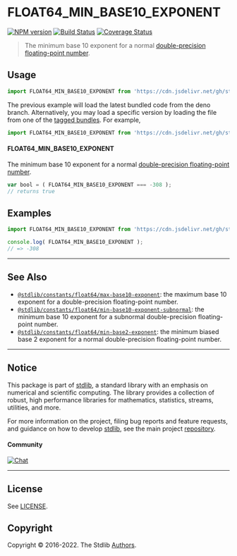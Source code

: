 <!--

@license Apache-2.0

Copyright (c) 2018 The Stdlib Authors.

Licensed under the Apache License, Version 2.0 (the "License");
you may not use this file except in compliance with the License.
You may obtain a copy of the License at

   http://www.apache.org/licenses/LICENSE-2.0

Unless required by applicable law or agreed to in writing, software
distributed under the License is distributed on an "AS IS" BASIS,
WITHOUT WARRANTIES OR CONDITIONS OF ANY KIND, either express or implied.
See the License for the specific language governing permissions and
limitations under the License.

-->

# FLOAT64_MIN_BASE10_EXPONENT

[![NPM version][npm-image]][npm-url] [![Build Status][test-image]][test-url] [![Coverage Status][coverage-image]][coverage-url] <!-- [![dependencies][dependencies-image]][dependencies-url] -->

> The minimum base 10 exponent for a normal [double-precision floating-point number][ieee754].



<section class="usage">

## Usage

<!-- eslint-disable id-length -->

```javascript
import FLOAT64_MIN_BASE10_EXPONENT from 'https://cdn.jsdelivr.net/gh/stdlib-js/constants-float64-min-base10-exponent@deno/mod.js';
```
The previous example will load the latest bundled code from the deno branch. Alternatively, you may load a specific version by loading the file from one of the [tagged bundles](https://github.com/stdlib-js/constants-float64-min-base10-exponent/tags). For example,

```javascript
import FLOAT64_MIN_BASE10_EXPONENT from 'https://cdn.jsdelivr.net/gh/stdlib-js/constants-float64-min-base10-exponent@v0.0.8-deno/mod.js';
```

#### FLOAT64_MIN_BASE10_EXPONENT

The minimum base 10 exponent for a normal [double-precision floating-point number][ieee754].

<!-- eslint-disable id-length -->

```javascript
var bool = ( FLOAT64_MIN_BASE10_EXPONENT === -308 );
// returns true
```

</section>

<!-- /.usage -->

<section class="examples">

## Examples

<!-- TODO: better example -->

<!-- eslint no-undef: "error" -->

<!-- eslint-disable id-length -->

```javascript
import FLOAT64_MIN_BASE10_EXPONENT from 'https://cdn.jsdelivr.net/gh/stdlib-js/constants-float64-min-base10-exponent@deno/mod.js';

console.log( FLOAT64_MIN_BASE10_EXPONENT );
// => -308
```

</section>

<!-- /.examples -->

<!-- C interface documentation. -->



<!-- Section for related `stdlib` packages. Do not manually edit this section, as it is automatically populated. -->

<section class="related">

* * *

## See Also

-   <span class="package-name">[`@stdlib/constants/float64/max-base10-exponent`][@stdlib/constants/float64/max-base10-exponent]</span><span class="delimiter">: </span><span class="description">the maximum base 10 exponent for a double-precision floating-point number.</span>
-   <span class="package-name">[`@stdlib/constants/float64/min-base10-exponent-subnormal`][@stdlib/constants/float64/min-base10-exponent-subnormal]</span><span class="delimiter">: </span><span class="description">the minimum base 10 exponent for a subnormal double-precision floating-point number.</span>
-   <span class="package-name">[`@stdlib/constants/float64/min-base2-exponent`][@stdlib/constants/float64/min-base2-exponent]</span><span class="delimiter">: </span><span class="description">the minimum biased base 2 exponent for a normal double-precision floating-point number.</span>

</section>

<!-- /.related -->

<!-- Section for all links. Make sure to keep an empty line after the `section` element and another before the `/section` close. -->


<section class="main-repo" >

* * *

## Notice

This package is part of [stdlib][stdlib], a standard library with an emphasis on numerical and scientific computing. The library provides a collection of robust, high performance libraries for mathematics, statistics, streams, utilities, and more.

For more information on the project, filing bug reports and feature requests, and guidance on how to develop [stdlib][stdlib], see the main project [repository][stdlib].

#### Community

[![Chat][chat-image]][chat-url]

---

## License

See [LICENSE][stdlib-license].


## Copyright

Copyright &copy; 2016-2022. The Stdlib [Authors][stdlib-authors].

</section>

<!-- /.stdlib -->

<!-- Section for all links. Make sure to keep an empty line after the `section` element and another before the `/section` close. -->

<section class="links">

[npm-image]: http://img.shields.io/npm/v/@stdlib/constants-float64-min-base10-exponent.svg
[npm-url]: https://npmjs.org/package/@stdlib/constants-float64-min-base10-exponent

[test-image]: https://github.com/stdlib-js/constants-float64-min-base10-exponent/actions/workflows/test.yml/badge.svg?branch=v0.0.8
[test-url]: https://github.com/stdlib-js/constants-float64-min-base10-exponent/actions/workflows/test.yml?query=branch:v0.0.8

[coverage-image]: https://img.shields.io/codecov/c/github/stdlib-js/constants-float64-min-base10-exponent/main.svg
[coverage-url]: https://codecov.io/github/stdlib-js/constants-float64-min-base10-exponent?branch=main

<!--

[dependencies-image]: https://img.shields.io/david/stdlib-js/constants-float64-min-base10-exponent.svg
[dependencies-url]: https://david-dm.org/stdlib-js/constants-float64-min-base10-exponent/main

-->

[chat-image]: https://img.shields.io/gitter/room/stdlib-js/stdlib.svg
[chat-url]: https://gitter.im/stdlib-js/stdlib/

[stdlib]: https://github.com/stdlib-js/stdlib

[stdlib-authors]: https://github.com/stdlib-js/stdlib/graphs/contributors

[umd]: https://github.com/umdjs/umd
[es-module]: https://developer.mozilla.org/en-US/docs/Web/JavaScript/Guide/Modules

[deno-url]: https://github.com/stdlib-js/constants-float64-min-base10-exponent/tree/deno
[umd-url]: https://github.com/stdlib-js/constants-float64-min-base10-exponent/tree/umd
[esm-url]: https://github.com/stdlib-js/constants-float64-min-base10-exponent/tree/esm
[branches-url]: https://github.com/stdlib-js/constants-float64-min-base10-exponent/blob/main/branches.md

[stdlib-license]: https://raw.githubusercontent.com/stdlib-js/constants-float64-min-base10-exponent/main/LICENSE

[ieee754]: https://en.wikipedia.org/wiki/IEEE_754-1985

<!-- <related-links> -->

[@stdlib/constants/float64/max-base10-exponent]: https://github.com/stdlib-js/constants-float64-max-base10-exponent/tree/deno

[@stdlib/constants/float64/min-base10-exponent-subnormal]: https://github.com/stdlib-js/constants-float64-min-base10-exponent-subnormal/tree/deno

[@stdlib/constants/float64/min-base2-exponent]: https://github.com/stdlib-js/constants-float64-min-base2-exponent/tree/deno

<!-- </related-links> -->

</section>

<!-- /.links -->
